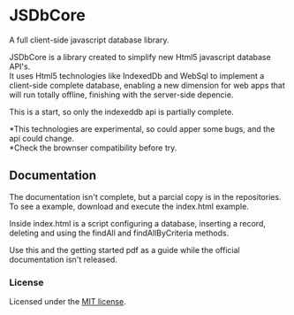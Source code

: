 # JSDbCore

A full client-side javascript database library.

JSDbCore is a library created to simplify new Html5 javascript database API's.<br>
It uses Html5 technologies like IndexedDb and WebSql to implement a client-side complete database, 
enabling a new dimension for web apps that will run totally offline, finishing with the server-side depencie.

This is a start, so only the indexeddb api is partially complete.

*This technologies are experimental, so could apper some bugs, and the api could change.<br>
*Check the brownser compatibility before try.
## Documentation 

The documentation isn't complete, but a parcial copy is in the repositories.
To see a example, download and execute the index.html example. 

Inside index.html is a script configuring a database, inserting a record, deleting and using the findAll
and findAllByCriteria methods.

Use this and the getting started pdf as a guide while the official documentation isn't released.

### License
Licensed under the [MIT license](http://en.wikipedia.org/wiki/MIT_License).